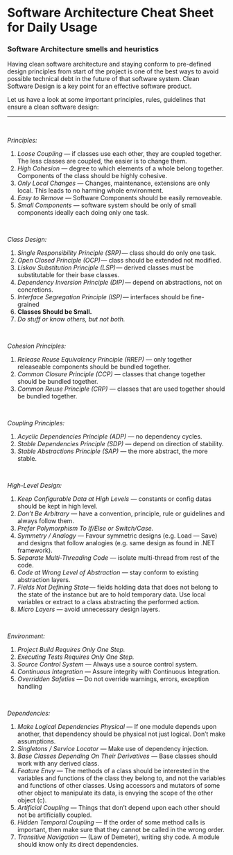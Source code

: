 # Software Architecture Cheat Sheet for Daily Usage
### Software Architecture smells and heuristics

Having clean software architecture and staying conform to pre-defined design principles from start of the project is one of the best ways to avoid possible technical debt in the future of that software system. Clean Software Design is a key point for an effective software product.

Let us have a look at some important principles, rules, guidelines that ensure a clean software design:
<br>
<hr>
<br>

_Principles:_

1.  _Loose Coupling —_ if classes use each other, they are coupled together. The less classes are coupled, the easier is to change them.
2.  _High Cohesion —_ degree to which elements of a whole belong together. Components of the class should be highly cohesive.
3.  _Only Local Changes —_ Changes, maintenance, extensions are only local. This leads to no harming whole environment.
4.  _Easy to Remove —_ Software Components should be easily removeable.
5.  _Small Components —_ software system should be only of small components ideally each doing only one task.

<br>

_Class Design:_

1.  _Single Responsibility Principle (SRP) —_ class should do only one task.
2.  _Open Closed Principle (OCP) —_ class should be extended not modified.
3.  _Liskov Substitution Principle (LSP) —_ derived classes must be substitutable for their base classes.
4.  _Dependency Inversion Principle (DIP) —_ depend on abstractions, not on concretions.
5.  _Interface Segregation Principle (ISP) —_ interfaces should be fine-grained
6.  **Classes Should be Small.**
7.  _Do stuff or know others, but not both._

<br>

_Cohesion Principles:_

1.  _Release Reuse Equivalency Principle (RREP) —_ only together releaseable components should be bundled together.
2.  _Common Closure Principle (CCP) —_ classes that change together should be bundled together.
3.  _Common Reuse Principle (CRP) —_ classes that are used together should be bundled together.

<br>

_Coupling Principles:_

1.  _Acyclic Dependencies Principle (ADP) —_ no dependency cycles.
2.  _Stable Dependencies Principle (SDP) —_ depend on direction of stability.
3.  _Stable Abstractions Principle (SAP) —_ the more abstract, the more stable.

<br>

_High-Level Design:_

1.  _Keep Configurable Data at High Levels —_ constants or config datas should be kept in high level.
2.  _Don’t Be Arbitrary —_ have a convention, principle, rule or guidelines and always follow them.
3.  _Prefer Polymorphism To If/Else or Switch/Case._
4.  _Symmetry / Analogy —_ Favour symmetric designs (e.g. Load — Save) and designs that follow analogies (e.g. same design as found in .NET framework).
5.  _Separate Multi-Threading Code —_ isolate multi-thread from rest of the code.
6.  _Code at Wrong Level of Abstraction —_ stay conform to existing abstraction layers.
7.  _Fields Not Defining State —_ fields holding data that does not belong to the state of the instance but are to hold temporary data. Use local variables or extract to a class abstracting the performed action.
8.  _Micro Layers —_ avoid unnecessary design layers.

<br>

_Environment:_

1.  _Project Build Requires Only One Step._
2.  _Executing Tests Requires Only One Step._
3.  _Source Control System —_ Always use a source control system.
4.  _Continuous Integration —_ Assure integrity with Continuous Integration.
5.  _Overridden Safeties —_ Do not override warnings, errors, exception handling

<br>

_Dependencies:_

1.  _Make Logical Dependencies Physical_ — If one module depends upon another, that dependency should be physical not just logical. Don’t make assumptions.
2.  _Singletons / Service Locator_ — Make use of dependency injection.
3.  _Base Classes Depending On Their Derivatives_ — Base classes should work with any derived class.
4.  _Feature Envy_ — The methods of a class should be interested in the variables and functions of the class they belong to, and not the variables and functions of other classes. Using accessors and mutators of some other object to manipulate its data, is envying the scope of the other object (c).
5.  _Artificial Coupling_ — Things that don’t depend upon each other should not be artificially coupled.
6.  _Hidden Temporal Coupling_ — If the order of some method calls is important, then make sure that they cannot be called in the wrong order.
7.  _Transitive Navigation_ — (Law of Demeter), writing shy code. A module should know only its direct dependencies.

<br>

